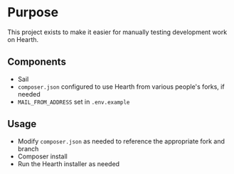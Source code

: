 # Purpose

This project exists to make it easier for manually testing development work on Hearth.

## Components

* Sail
* `composer.json` configured to use Hearth from various people's forks, if needed
* `MAIL_FROM_ADDRESS` set in `.env.example`


## Usage

* Modify `composer.json` as needed to reference the appropriate fork and branch
* Composer install
* Run the Hearth installer as needed